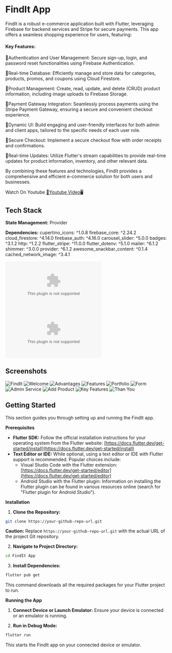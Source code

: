 
# FindIt App

FindIt is a robust e-commerce application built with Flutter, leveraging Firebase for backend services and Stripe for secure payments. This app offers a seamless shopping experience for users, featuring:

#### Key Features:

🚀Authentication and User Management: Secure sign-up, login, and password reset functionalities using Firebase Authentication.

🚀Real-time Database: Efficiently manage and store data for categories, products, promos, and coupons using Cloud Firestore.

🚀Product Management: Create, read, update, and delete (CRUD) product information, including image uploads to Firebase Storage.

🚀Payment Gateway Integration: Seamlessly process payments using the Stripe Payment Gateway, ensuring a secure and convenient checkout experience.

🚀Dynamic UI: Build engaging and user-friendly interfaces for both admin and client apps, tailored to the specific needs of each user role.

🚀Secure Checkout: Implement a secure checkout flow with order receipts and confirmations.

🚀Real-time Updates: Utilize Flutter's stream capabilities to provide real-time updates for product information, inventory, and other relevant data.

By combining these features and technologies, FindIt provides a comprehensive and efficient e-commerce solution for both users and businesses.

Watch On Youtube <a href="">📲Youtube Video🖥️</a>


## Tech Stack

**State Management:** Provider

**Dependencies:** 
  cupertino_icons: ^1.0.8
  firebase_core: ^2.24.2
  cloud_firestore: ^4.14.0
  firebase_auth: ^4.16.0
  carousel_slider: ^5.0.0
  badges: ^3.1.2
  http: ^1.2.2
  flutter_stripe: ^11.0.0
  flutter_dotenv: ^5.1.0
  mailer: ^6.1.2
  shimmer: ^3.0.0
  provider: ^6.1.2
  awesome_snackbar_content: ^0.1.4
  cached_network_image: ^3.4.1


  <a href=""> ![FindIt App Download](https://github.com/Sharathk1999/FindIt-Ecommerce-App/releases/download/1.0/app-release.apk) </a>
  <a href=""> ![FindIt Admin App Download](https://github.com/Sharathk1999/FindIt-Admin-App/releases/download/1.0/app-release.apk) </a>


## Screenshots

![FindIt](https://github.com/Sharathk1999/FindIt-Ecommerce-App/blob/main/Images/1.jpg)
![Welcome](https://github.com/Sharathk1999/FindIt-Ecommerce-App/blob/main/Images/2.jpg)
![Advantages](https://github.com/Sharathk1999/FindIt-Ecommerce-App/blob/main/Images/3.jpg)
![Features ](https://github.com/Sharathk1999/FindIt-Ecommerce-App/blob/main/Images/4.jpg)
![Portfolio](https://github.com/Sharathk1999/FindIt-Ecommerce-App/blob/main/Images/5.jpg)
![Form](https://github.com/Sharathk1999/FindIt-Ecommerce-App/blob/main/Images/6.jpg)
![Admin Service](https://github.com/Sharathk1999/FindIt-Ecommerce-App/blob/main/Images/7.jpg)
![Add Product](https://github.com/Sharathk1999/FindIt-Ecommerce-App/blob/main/Images/8.jpg)
![Key Features](https://github.com/Sharathk1999/FindIt-Ecommerce-App/blob/main/Images/9.jpg)
![Than You](https://github.com/Sharathk1999/FindIt-Ecommerce-App/blob/main/Images/10.jpg)


## Getting Started

This section guides you through setting up and running the FindIt app.

**Prerequisites**

* **Flutter SDK:** Follow the official installation instructions for your operating system from the Flutter website: [https://docs.flutter.dev/get-started/install](https://docs.flutter.dev/get-started/install)
* **Text Editor or IDE:** While optional, using a text editor or IDE with Flutter support is recommended. Popular choices include:
    * Visual Studio Code with the Flutter extension: [https://docs.flutter.dev/get-started/editor](https://docs.flutter.dev/get-started/editor)
    * Android Studio with the Flutter plugin: Information on installing the Flutter plugin can be found in various resources online (search for "Flutter plugin for Android Studio").

**Installation**

1. **Clone the Repository:**

```bash
git clone https://your-github-repo-url.git
```

**Caution:** Replace `https://your-github-repo-url.git` with the actual URL of the project Git repository.

2. **Navigate to Project Directory:**

```bash
cd FindIt App
```

3. **Install Dependencies:**

```bash
flutter pub get
```

This command downloads all the required packages for your Flutter project to run.

**Running the App**

1. **Connect Device or Launch Emulator:** Ensure your device is connected or an emulator is running.

2. **Run in Debug Mode:**

```bash
flutter run
```

This starts the FindIt app on your connected device or emulator.
